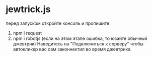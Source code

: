 # jewtrick.js

перед запуском откройте консоль и пропишите:
1) npm i request
2) npm i robotjs (если на этом этапе ошибка, то юзайте обычный джевтрик)
Наведитесь на "Подключиться к серверу" чтобы автокликер вас сам законнектил во время джевтрика